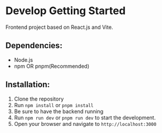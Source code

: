 # Develop Getting Started

Frontend project based on React.js and Vite.

## Dependencies:
- Node.js
- npm OR pnpm(Recommended)

## Installation:
1. Clone the repository
2. Run `npm install` or `pnpm install`
3. Be sure to have the backend running
4. Run `npm run dev` or `pnpm run dev` to start the development.
5. Open your browser and navigate to `http://localhost:3000`
